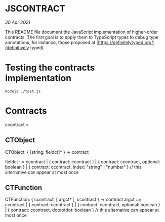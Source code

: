 # JSCONTRACT

_30 Apr 2021_

This README file document the JavaScript implementation of higher-order
contracts. The first goal is to apply them to TypeScript types to
debug type annotations, for instance, those proposed at
[https://definitelytyped.org/](definitively typed)

# Testing the contracts implementation

```shell
nodejs ./test.js
```

# Contracts

ccontract = <a value coercible into a contract>

## CTObject

CTObject: { [string: fieldct]\* } => contract

fieldct ::=
ccontract
| { contract: ccontract }
| { contract: ccontract, optional: boolean }
| { contract: ccontract, index: "string" | "number" }
// this alternative can appear at most once

## CTFunction

CTFunction: { ccontract, [ argct\* ], ccontract } => contract
argct ::=
ccontract
| { contract: ccontract }
| { contract: ccontract, optional: boolean }
| { contract: ccontract, dotdotdot: boolean }
// this alternative can appear at most once
